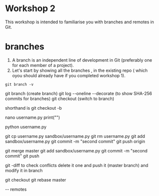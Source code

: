 # Workshop 2
This workshop is intended to familiarise you with branches and remotes in Git.

# branches

1. A branch is an independent line of development in Git (preferably one for each member of a project).
2. Let's start by showing all the branches , in the existing repo ( which oyou should already have if you completed workshop 1).

```git branch -v ```

git branch <username> (create branch)
git log --oneline --decorate (to show SHA-256 commits for branches)
git checkout <username> (switch to branch)

shorthand is git checkout -b <username>

nano username.py
print("<Your GitHub Username>")

python username.py

git cp username.py sandbox/username.py
git rm username.py
git add sandbox/username.py
git commit -m "second commit"
git push origin <username>

git merge master <username>
git add sandbox/username.py
git commit -m "second commit"
git push

git -diff to check conflicts
delete it one and push it (master branch) and modify it in <username> branch

git checkout <username>
git rebase master

-- remotes
